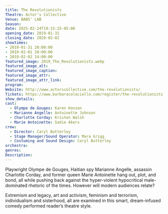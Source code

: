 ```yaml
---
title: The Revolutionists
Theatre: Actor's Collective
Venue: BABS' LAB
Season: 
date: 2025-02-24T19:15:15-05:00
opening_date: 2019-01-31
closing_date: 2029-02-02
showtimes:
- 2019-01-31 20:00:00
- 2019-02-01 20:00:00
- 2019-02-02 14:00:00
featured_image: 2019_The_Revolutionists.webp
featured_image_alt: 
featured_image_caption: 
featured_image_attr: 
featured_image_attr_link: 
program:
Website: http://www.actorscollective.com/the-revolutionists/
Tickets: https://www.barbaracolaciello.com/register/the-revolutionists
show_details: 
cast:
  - Olympe de Gouges: Karen Konzen
  - Marianne Angelle: Antoinette Johnson
  - Charlotte Corday: Kristen Walsh
  - Marie Antoinette: Sadie Akers
crew:
  - Director: Caryl Butterley
  - Stage Manager/Sound Operator: Mara Grigg
  - Costuming and Sound Design: Caryl Butterley
orchestra:
genres: 
Description: 
---
```

Playwright Olympe de Gouges, Haitian spy Marianne Angelle, assassin Charlotte Corday, and former queen Marie Antoinette hang out, plot, and bond, all while pushing back against the hyper-violent hypocritical male-dominated rhetoric of the times. However will modern audiences relate?

 Extremism and legacy, art and activism, feminism and terrorism, individualism and sisterhood, all are examined in this smart, dream-infused comedy performed reader’s theatre style.
